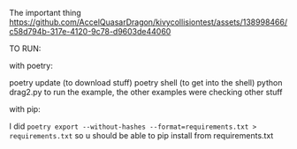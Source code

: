 The important thing
https://github.com/AccelQuasarDragon/kivycollisiontest/assets/138998466/c58d794b-317e-4120-9c78-d9603de44060


TO RUN:

with poetry:

poetry update (to download stuff)
poetry shell (to get into the shell)
python drag2.py to run the example, the other examples were checking other stuff

with pip:

I did `poetry export --without-hashes --format=requirements.txt > requirements.txt` so u should be able to pip install from requirements.txt
